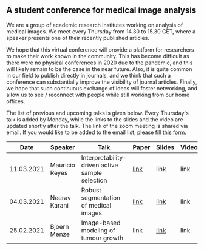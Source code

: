 <br/>

## A student conference for medical image analysis

We are a group of academic research institutes working on analysis of medical images.
We meet every Thursday from 14.30 to 15.30 CET, where a speaker presents one of their recently published articles.

We hope that this virtual conference will provide a platform for researchers to make their work known in the community. This has become difficult as there were no physical conferences in 2020 due to the pandemic, and this will likely remain to be the case in the near future. Also, it is quite common in our field to publish directly in journals, and we think that such a conference can substantially improve the visibility of journal articles. Finally, we hope that such continuous exchange of ideas will foster networking, and allow us to see / reconnect with people while still working from our home offices.

The list of previous and upcoming talks is given below. Every Thursday's talk is added by Monday, while the links to the slides and the video are updated shortly after the talk. The link of the zoom meeting is shared via email. If you would like to be added to the email list, please fill [this form](https://forms.gle/YSL88zvSKq1rgpW36).

| Date        | Speaker             | Talk                                                             | Paper       | Slides      | Video      |
| ----------- | ------------------- | ---------------------------------------------------------------- | ----------- |-----------  |----------- |
| 11.03.2021  | Mauricio Reyes      | Interpretability-driven active sample selection | [link](https://ieeexplore.ieee.org/document/9361645) | link | link |
| 04.03.2021  | Neerav Karani       | Robust segmentation of medical images | [link](https://linkinghub.elsevier.com/retrieve/pii/S1361841520302711) | [link](https://drive.google.com/file/d/1KqmM6_AYCz6QCvNNli04YYfnNQ4Z0xTw/view?usp=sharing) | link |
| 25.02.2021  | Bjoern Menze        | Image-based modeling of tumour growth | link | [link](https://drive.google.com/file/d/1S1DPtmJAPfhlefqsQ5q656hh0VdvmXAX/view?usp=sharing) | link |

<!--
The webpage corresponding to this markdown file is [this](https://neerakara.github.io/media_student_conference/).
--> 

<!--
You can use the [editor on GitHub](https://github.com/neerakara/media_student_conference/edit/gh-pages/index.md) to maintain and preview the content for your website in Markdown files.
--> 

<!--
<> Whenever you commit to this repository, GitHub Pages will run [Jekyll](https://jekyllrb.com/) to rebuild the pages in your site, from the content in your Markdown files.
--> 

<!--
### Markdown
Markdown is a lightweight and easy-to-use syntax for styling your writing. It includes conventions for
--> 

<!--
```markdown
Syntax highlighted code block
--> 

<!--
# Header 1
## Header 2
### Header 3
--> 

<!--
- Bulleted
- List
--> 

<!--
1. Numbered
2. List
--> 

<!--
**Bold** and _Italic_ and `Code` text
--> 

<!--
[Link](url) and ![Image](src)
```
--> 

<!--
For more details see [GitHub Flavored Markdown](https://guides.github.com/features/mastering-markdown/).
--> 

<!--
### Jekyll Themes
Your Pages site will use the layout and styles from the Jekyll theme you have selected in your [repository settings](https://github.com/neerakara/media_student_conference/settings). The name of this theme is saved in the Jekyll `_config.yml` configuration file.
--> 

<!--
### Support or Contact
Having trouble with Pages? Check out our [documentation](https://docs.github.com/categories/github-pages-basics/) or [contact support](https://support.github.com/contact) and we’ll help you sort it out.
--> 
